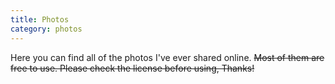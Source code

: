 ```yaml
---
title: Photos
category: photos
---
```


Here you can find all of the photos I've ever shared online. ~~Most of them are free to use. Please check the license before using, Thanks!~~
